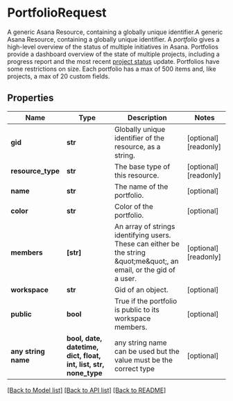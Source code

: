 # PortfolioRequest

A generic Asana Resource, containing a globally unique identifier.A generic Asana Resource, containing a globally unique identifier. A *portfolio* gives a high-level overview of the status of multiple initiatives in Asana. Portfolios provide a dashboard overview of the state of multiple projects, including a progress report and the most recent [project status](/reference/project-statuses) update. Portfolios have some restrictions on size. Each portfolio has a max of 500 items and, like projects, a max of 20 custom fields.

## Properties
Name | Type | Description | Notes
------------ | ------------- | ------------- | -------------
**gid** | **str** | Globally unique identifier of the resource, as a string. | [optional] [readonly] 
**resource_type** | **str** | The base type of this resource. | [optional] [readonly] 
**name** | **str** | The name of the portfolio. | [optional] 
**color** | **str** | Color of the portfolio. | [optional] 
**members** | **[str]** | An array of strings identifying users. These can either be the string \&quot;me\&quot;, an email, or the gid of a user. | [optional] [readonly] 
**workspace** | **str** | Gid of an object. | [optional] 
**public** | **bool** | True if the portfolio is public to its workspace members. | [optional] 
**any string name** | **bool, date, datetime, dict, float, int, list, str, none_type** | any string name can be used but the value must be the correct type | [optional]

[[Back to Model list]](../README.md#documentation-for-models) [[Back to API list]](../README.md#documentation-for-api-endpoints) [[Back to README]](../README.md)


